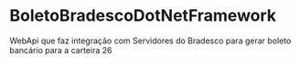 # BoletoBradescoDotNetFramework
WebApi que faz integração com Servidores do Bradesco para gerar boleto bancário para a carteira 26
